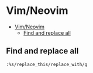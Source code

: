 # Vim/Neovim
<!--ts-->
* [Vim/Neovim](vim.md#vimneovim)
   * [Find and replace all](vim.md#find-and-replace-all)

<!-- Added by: runner, at: Tue Jun 15 07:56:19 UTC 2021 -->

<!--te-->

## Find and replace all
```vim
:%s/replace_this/replace_with/g
```
